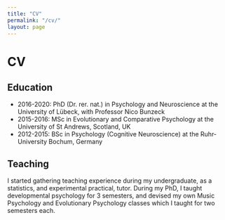 ```yaml
---
title: "CV"
permalink: "/cv/"
layout: page
---
```


# CV

## Education

 - 2016-2020: PhD (Dr. rer. nat.) in Psychology and Neuroscience at the University of Lübeck, with Professor Nico Bunzeck
 - 2015-2016: MSc in Evolutionary and Comparative Psychology at the University of St Andrews, Scotland, UK
 - 2012-2015: BSc in Psychology (Cognitive Neuroscience) at the Ruhr-University Bochum, Germany

## Teaching
I started gathering teaching experience during my undergraduate, as a statistics, and experimental practical, tutor. During my PhD, I taught 
developmental psychology for 3 semesters, and devised my own Music Psychology and Evolutionary Psychology classes which I taught for two 
semesters each. 
